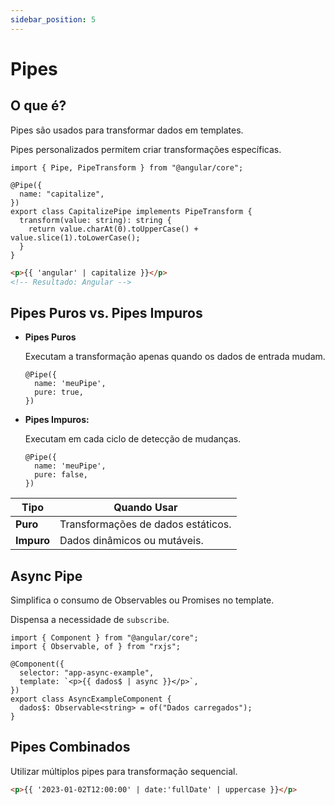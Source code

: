 ```yaml
---
sidebar_position: 5
---
```


# Pipes

## O que é?

Pipes são usados para transformar dados em templates.

Pipes personalizados permitem criar transformações específicas.

```tsx showLineNumbers
import { Pipe, PipeTransform } from "@angular/core";

@Pipe({
  name: "capitalize",
})
export class CapitalizePipe implements PipeTransform {
  transform(value: string): string {
    return value.charAt(0).toUpperCase() + value.slice(1).toLowerCase();
  }
}
```

```html showLineNumbers
<p>{{ 'angular' | capitalize }}</p>
<!-- Resultado: Angular -->
```

## Pipes Puros vs. Pipes Impuros

- **Pipes Puros**

  Executam a transformação apenas quando os dados de entrada mudam.

  ```tsx showLineNumbers
  @Pipe({
    name: 'meuPipe',
    pure: true,
  })
  ```

- **Pipes Impuros:**

  Executam em cada ciclo de detecção de mudanças.

  ```tsx showLineNumbers
  @Pipe({
    name: 'meuPipe',
    pure: false,
  })
  ```

| Tipo       | Quando Usar                        |
| ---------- | ---------------------------------- |
| **Puro**   | Transformações de dados estáticos. |
| **Impuro** | Dados dinâmicos ou mutáveis.       |

## Async Pipe

Simplifica o consumo de Observables ou Promises no template.

Dispensa a necessidade de `subscribe`.

```tsx showLineNumbers
import { Component } from "@angular/core";
import { Observable, of } from "rxjs";

@Component({
  selector: "app-async-example",
  template: `<p>{{ dados$ | async }}</p>`,
})
export class AsyncExampleComponent {
  dados$: Observable<string> = of("Dados carregados");
}
```

## Pipes Combinados

Utilizar múltiplos pipes para transformação sequencial.

```html showLineNumbers
<p>{{ '2023-01-02T12:00:00' | date:'fullDate' | uppercase }}</p>
```

